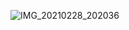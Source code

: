 ![IMG_20210228_202036](https://user-images.githubusercontent.com/67545874/109421787-fdb5b780-7a02-11eb-8513-396086f63142.jpg)

